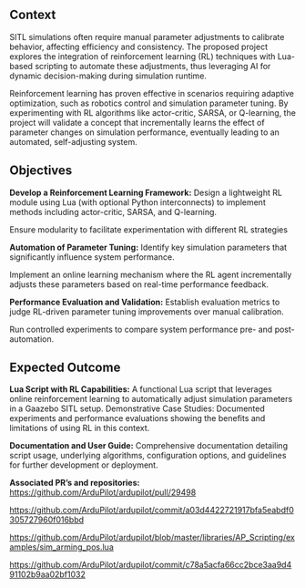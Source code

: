 ## Context
SITL simulations often require manual parameter adjustments to calibrate behavior, affecting efficiency and consistency. The proposed project explores the integration of reinforcement learning (RL) techniques with Lua-based scripting to automate these adjustments, thus leveraging AI for dynamic decision-making during simulation runtime.

Reinforcement learning has proven effective in scenarios requiring adaptive optimization, such as robotics control and simulation parameter tuning. By experimenting with RL algorithms like actor-critic, SARSA, or Q-learning, the project will validate a concept that incrementally learns the effect of parameter changes on simulation performance, eventually leading to an automated, self-adjusting system.

## Objectives
**Develop a Reinforcement Learning Framework:**
Design a lightweight RL module using Lua (with optional Python interconnects) to implement methods including actor-critic, SARSA, and Q-learning.

Ensure modularity to facilitate experimentation with different RL strategies

**Automation of Parameter Tuning:**
Identify key simulation parameters that significantly influence system performance.

Implement an online learning mechanism where the RL agent incrementally adjusts these parameters based on real-time performance feedback.

**Performance Evaluation and Validation:**
Establish evaluation metrics to judge RL-driven parameter tuning improvements over manual calibration.

Run controlled experiments to compare system performance pre- and post-automation.

## Expected Outcome
**Lua Script with RL Capabilities:**
A functional Lua script that leverages online reinforcement learning to automatically adjust simulation parameters in a Gaazebo SITL setup.
Demonstrative Case Studies:
Documented experiments and performance evaluations showing the benefits and limitations of using RL in this context.

**Documentation and User Guide:**
Comprehensive documentation detailing script usage, underlying algorithms, configuration options, and guidelines for further development or deployment.

**Associated PR’s and repositories:**
https://github.com/ArduPilot/ardupilot/pull/29498

https://github.com/ArduPilot/ardupilot/commit/a03d4422721917bfa5eabdf0305727960f016bbd

https://github.com/ArduPilot/ardupilot/blob/master/libraries/AP_Scripting/examples/sim_arming_pos.lua

https://github.com/ArduPilot/ardupilot/commit/c78a5acfa66cc2bce3aa9d491102b9aa02bf1032
